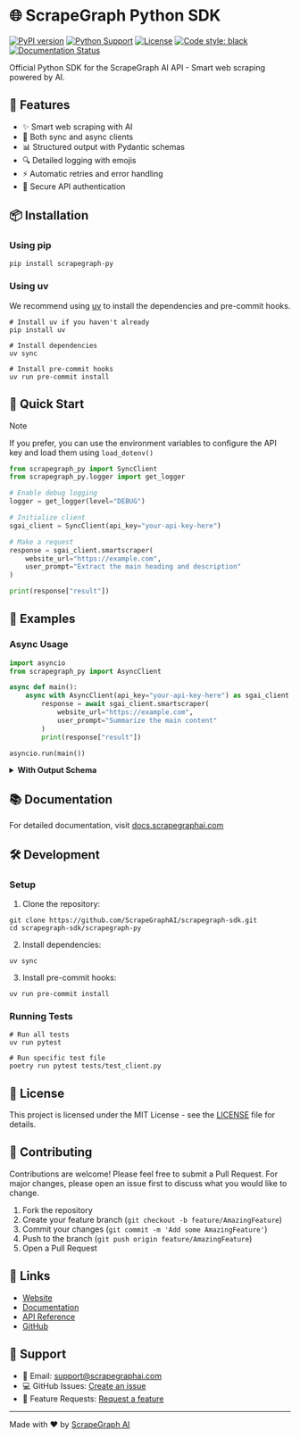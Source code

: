 # 🌐 ScrapeGraph Python SDK

[![PyPI version](https://badge.fury.io/py/scrapegraph-py.svg)](https://badge.fury.io/py/scrapegraph-py)
[![Python Support](https://img.shields.io/pypi/pyversions/scrapegraph-py.svg)](https://pypi.org/project/scrapegraph-py/)
[![License](https://img.shields.io/badge/License-MIT-blue.svg)](https://opensource.org/licenses/MIT)
[![Code style: black](https://img.shields.io/badge/code%20style-black-000000.svg)](https://github.com/psf/black)
[![Documentation Status](https://readthedocs.org/projects/scrapegraph-py/badge/?version=latest)](https://scrapegraph-py.readthedocs.io/en/latest/?badge=latest)

Official Python SDK for the ScrapeGraph AI API - Smart web scraping powered by AI.

## 🚀 Features

- ✨ Smart web scraping with AI
- 🔄 Both sync and async clients
- 📊 Structured output with Pydantic schemas
- 🔍 Detailed logging with emojis
- ⚡ Automatic retries and error handling
- 🔐 Secure API authentication

## 📦 Installation

### Using pip

```
pip install scrapegraph-py
```

### Using uv

We recommend using [uv](https://docs.astral.sh/uv/) to install the dependencies and pre-commit hooks.

```
# Install uv if you haven't already
pip install uv

# Install dependencies
uv sync

# Install pre-commit hooks
uv run pre-commit install
```

## 🔧 Quick Start

> [!NOTE]
> If you prefer, you can use the environment variables to configure the API key and load them using `load_dotenv()`

```python
from scrapegraph_py import SyncClient
from scrapegraph_py.logger import get_logger

# Enable debug logging
logger = get_logger(level="DEBUG")

# Initialize client
sgai_client = SyncClient(api_key="your-api-key-here")

# Make a request
response = sgai_client.smartscraper(
    website_url="https://example.com",
    user_prompt="Extract the main heading and description"
)

print(response["result"])
```

## 🎯 Examples

### Async Usage

```python
import asyncio
from scrapegraph_py import AsyncClient

async def main():
    async with AsyncClient(api_key="your-api-key-here") as sgai_client:
        response = await sgai_client.smartscraper(
            website_url="https://example.com",
            user_prompt="Summarize the main content"
        )
        print(response["result"])

asyncio.run(main())
```

<details>
<summary><b>With Output Schema</b></summary>

```python
from pydantic import BaseModel, Field
from scrapegraph_py import SyncClient

class WebsiteData(BaseModel):
    title: str = Field(description="The page title")
    description: str = Field(description="The meta description")

sgai_client = SyncClient(api_key="your-api-key-here")
response = sgai_client.smartscraper(
    website_url="https://example.com",
    user_prompt="Extract the title and description",
    output_schema=WebsiteData
)

print(response["result"])
```
</details>

## 📚 Documentation

For detailed documentation, visit [docs.scrapegraphai.com](https://docs.scrapegraphai.com)

## 🛠️ Development

### Setup

1. Clone the repository:
```
git clone https://github.com/ScrapeGraphAI/scrapegraph-sdk.git
cd scrapegraph-sdk/scrapegraph-py
```

2. Install dependencies:
```
uv sync
```

3. Install pre-commit hooks:
```
uv run pre-commit install
```

### Running Tests

```
# Run all tests
uv run pytest

# Run specific test file
poetry run pytest tests/test_client.py
```

## 📝 License

This project is licensed under the MIT License - see the [LICENSE](LICENSE) file for details.

## 🤝 Contributing

Contributions are welcome! Please feel free to submit a Pull Request. For major changes, please open an issue first to discuss what you would like to change.

1. Fork the repository
2. Create your feature branch (`git checkout -b feature/AmazingFeature`)
3. Commit your changes (`git commit -m 'Add some AmazingFeature'`)
4. Push to the branch (`git push origin feature/AmazingFeature`)
5. Open a Pull Request

## 🔗 Links

- [Website](https://scrapegraphai.com)
- [Documentation](https://docs.scrapegraphai.com)
- [API Reference](https://docs.scrapegraphai.com/api)
- [GitHub](https://github.com/ScrapeGraphAI/scrapegraph-sdk)

## 💬 Support

- 📧 Email: support@scrapegraphai.com
- 💻 GitHub Issues: [Create an issue](https://github.com/ScrapeGraphAI/scrapegraph-sdk/issues)
- 🌟 Feature Requests: [Request a feature](https://github.com/ScrapeGraphAI/scrapegraph-sdk/issues/new)

---

Made with ❤️ by [ScrapeGraph AI](https://scrapegraphai.com)
